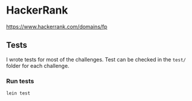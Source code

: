 # HackerRank

<https://www.hackerrank.com/domains/fp>

## Tests

I wrote tests for most of the challenges. Test can be checked in the `test/` folder for each challenge.

### Run tests

`lein test`
